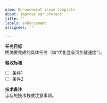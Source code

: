 ```yaml
---
name: Enhancement issue template
about: Improve our project.
title: ''
labels: enhancement
assignees: ''

---
```


**任务目标**  
明确要完成的具体任务（如“优化登录页加载速度”）。

**验收标准**  
- [ ] 条件1  
- [ ] 条件2  

**技术备注**  
涉及的技术栈或注意事项。
